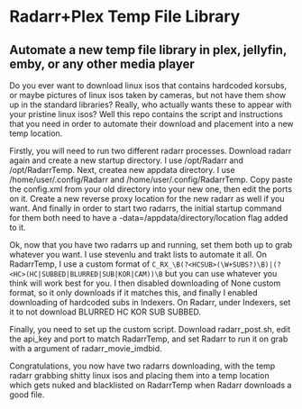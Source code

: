# Radarr+Plex Temp File Library
## Automate a new temp file library in plex, jellyfin, emby, or any other media player


Do you ever want to download linux isos that contains hardcoded korsubs, or maybe pictures of linux isos taken by cameras, but not have them show up in the standard libraries? Really, who actually wants these to appear with your pristine linux isos? Well this repo contains the script and instructions that you need in order to automate their download and placement into a new temp location.

Firstly, you will need to run two different radarr processes. Download radarr again and create a new startup directory. I use /opt/Radarr and /opt/RadarrTemp. Next, createa  new appdata directory. I use /home/user/.config/Radarr and /home/user/.config/RadarrTemp. Copy paste the config.xml from your old directory into your new one, then edit the ports on it. Create a new reverse proxy location for the new radarr as well if you want. And finally in order to start two radarrs, the initial startup command for them both need to have a -data=/appdata/directory/location flag added to it.

Ok, now that you have two radarrs up and running, set them both up to grab whatever you want. I use stevenlu and trakt lists to automate it all. On RadarrTemp, I use a custom format of `C_RX_\B(?<HCSUB>(\W+SUBS?)\B)|(?<HC>(HC|SUBBED|BLURRED|SUB|KOR|CAM))\B` but you can use whatever you think will work best for you. I then disabled downloading of None custom format, so it only downloads if it matches this, and finally I enabled downloading of hardcoded subs in Indexers. On Radarr, under Indexers, set it to not download BLURRED HC KOR SUB SUBBED.
  
Finally, you need to set up the custom script. Download radarr_post.sh, edit the api_key and port to match RadarrTemp, and set Radarr to run it on grab with a argument of radarr_movie_imdbid.

Congratulations, you now have two radarrs downloading, with the temp radarr grabbing shitty linux isos and placing them into a temp location which gets nuked and blacklisted on RadarrTemp when Radarr downloads a good file. 
